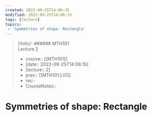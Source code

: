 ```yaml
---
created: 2022-09-25T14:06:15
modified: 2022-09-25T14:06:15
tags: [lecture]
topics:
 - 'Symmetries of shape: Rectangle'
---
```

 
> [!info]- ###### MTH101 <br> Lecture 2
> - course:: [[MTH101]]
> - [date:: 2022-09-25T14:06:15]
> - [lecture:: 2]
> - prev:: [[MTH101.L01]]
> - rec:: 
> - CourseNotes:: 

# Symmetries of shape: Rectangle

